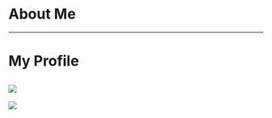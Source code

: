 # About Me

---
# My Profile
[![](https://lanyard-profile-readme.vercel.app/api/690634258691391589)](https://discord.com/users/690634258691391589)
---
![](https://komarev.com/ghpvc/?username=memte&color=c50808)
